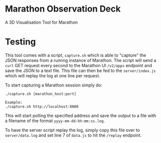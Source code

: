 # Marathon Observation Deck

A 3D Visualisation Tool for Marathon


# Testing

This tool comes with a script, `capture.sh` which is able to "capture" the JSON
responses from a runnng instance of Marathon. The script will send a `curl` GET
request every second to the Marathon UI `/v2/apps` endpoint and save the JSON to
 a text file. This file can then be fed to the `server/index.js` which will
replay the log at one line per request.

To start capturing a Marathon session simply do:

```
./capture.sh [marathon_host:port]

Example:
./capture.sh http://localhost:8080
```

This will start polling the specified address and save the output to a file with
 a filename of the format `yyyy-mm-dd-hh:mm:ss.log`.

To have the server script replay the log, simply copy this file over to
`server/data.log` and set line 7 of `data.js` to hit the `/replay` endpoint.
